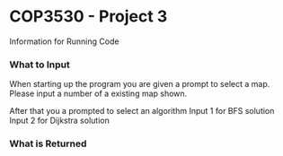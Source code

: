 <H1> COP3530 - Project 3 </h1>
Information for Running Code

<h3> What to Input </h3>
When starting up the program you are given a prompt to select a map.
Please input a number of a existing map shown.

After that you a prompted to select an algorithm
Input 1 for BFS solution
Input 2 for Dijkstra solution

<h3> What is Returned </h3>
